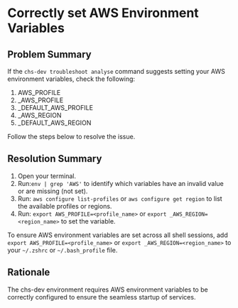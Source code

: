 # Correctly set AWS Environment Variables

## Problem Summary

If the `chs-dev troubleshoot analyse` command suggests setting your AWS environment variables, check the following:
1. AWS_PROFILE
2. _AWS_PROFILE
3. _DEFAULT_AWS_PROFILE
4. _AWS_REGION
5. _DEFAULT_AWS_REGION

Follow the steps below to resolve the issue.

## Resolution Summary

1. Open your terminal.
2. Run:`env | grep 'AWS'` to identify which variables have an invalid value or are missing (not set).
3. Run: `aws configure list-profiles` or `aws configure get region` to list the available profiles or regions.
4. Run: `export AWS_PROFILE=<profile_name>` or `export _AWS_REGION=<region_name>` to set the variable.

To ensure AWS environment variables are set across all shell sessions, add `export AWS_PROFILE=<profile_name>` or `export _AWS_REGION=<region_name>` to your `~/.zshrc` or `~/.bash_profile` file.

## Rationale

The chs-dev environment requires AWS environment variables to be correctly configured to ensure the seamless startup of services.


